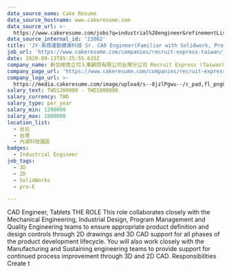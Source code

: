 ```yaml
---
data_source_name: Cake Resume
data_source_hostname: www.cakeresume.com
data_source_url: >-
  https://www.cakeresume.com/jobs?q=industrial%20engineer&refinementList%5Blang_name%5D%5B0%5D=English&refinementList%5Bsalary_type%5D=per_year
data_source_internal_id: '23062'
title: 'JY-美商運動健康科技 Sr. CAD Engineer(Familiar with Solidwork, Pro-E)'
job_url: 'https://www.cakeresume.com/companies/recruit-express-taiwan/jobs/9c8eef'
date: 2020-09-13T05:25:55.635Z
company_name: 新加坡商立可人事顧問有限公司台灣分公司 Recruit Express (Taiwan)
company_page_url: 'https://www.cakeresume.com/companies/recruit-express-taiwan'
company_logo_url: >-
  https://media.cakeresume.com/image/upload/s--8jzlPgwu--/c_pad,fl_png8,h_200,w_200/v1566176619/pxugexvfcc68sz5kf2sn.png
salary_text: TWD1200000 - TWD1800000
salary_currency: TWD
salary_type: per_year
salary_min: 1200000
salary_max: 1800000
location_list:
  - 台北
  - 台灣
  - 內湖科技園區
badges:
  - Industrial Engineer
job_tags:
  - 3D
  - 2D
  - SolidWorks
  - pro-E

---
```


CAD Engineer, Tablets THE ROLE This role collaborates closely with the Mechanical Engineering, Industrial Design, Program Management and Quality Engineering teams to ensure appropriate product definition and design controls through 2D drawings and 3D CAD support for all phases of the product development lifecycle. You will also work closely with the Manufacturing and Sustaining engineering teams to provide support for continued process improvement through 3D and 2D CAD. Responsibilities Create t